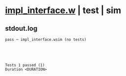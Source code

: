 # [impl_interface.w](../../../../../examples/tests/valid/impl_interface.w) | test | sim

## stdout.log
```log
pass ─ impl_interface.wsim (no tests)
 




Tests 1 passed (1) 
Duration <DURATION>

```

